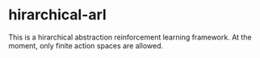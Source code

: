 # hirarchical-arl
This is a hirarchical abstraction reinforcement learning framework. At the moment, only finite action spaces are allowed.
